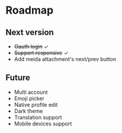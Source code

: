 # Roadmap

## Next version
- ~~Oauth login~~ ✓
- ~~Support responsive~~ ✓
- Add meida attachment's next/prev button

## Future
- Multi account
- Emoji picker
- Native profile edit
- Dark theme
- Translation support
- Mobile devices support
